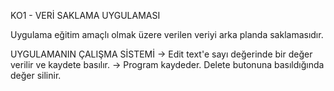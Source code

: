 KO1 - VERİ SAKLAMA UYGULAMASI

Uygulama eğitim amaçlı olmak üzere verilen veriyi arka planda saklamasıdır.

UYGULAMANIN ÇALIŞMA SİSTEMİ
-> Edit text'e sayı değerinde bir değer verilir ve kaydete basılır.
-> Program kaydeder. Delete butonuna basıldığında değer silinir.
